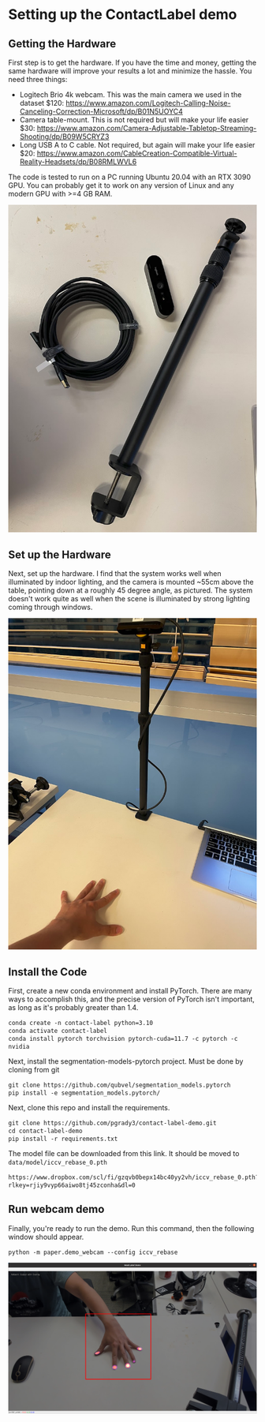 # Setting up the ContactLabel demo

## Getting the Hardware

First step is to get the hardware. If you have the time and money, getting the same hardware will improve your results a lot and minimize the hassle. You need three things:

* Logitech Brio 4k webcam. This was the main camera we used in the dataset $120: https://www.amazon.com/Logitech-Calling-Noise-Canceling-Correction-Microsoft/dp/B01N5UOYC4
* Camera table-mount. This is not required but will make your life easier $30: https://www.amazon.com/Camera-Adjustable-Tabletop-Streaming-Shooting/dp/B09W5CRYZ3
* Long USB A to C cable. Not required, but again will make your life easier $20: https://www.amazon.com/CableCreation-Compatible-Virtual-Reality-Headsets/dp/B08RMLWVL6

The code is tested to run on a PC running Ubuntu 20.04 with an RTX 3090 GPU. You can probably get it to work on any version of Linux and any modern GPU with >=4 GB RAM.  

![Hardware](docs/hardware.png)

## Set up the Hardware

Next, set up the hardware. I find that the system works well when illuminated by indoor lighting, and the camera is mounted ~55cm above the table, pointing down at a roughly 45 degree angle, as pictured. The system doesn't work quite as well when the scene is illuminated by strong lighting coming through windows.

![Camera setup](docs/camera_setup.png)

## Install the Code

First, create a new conda environment and install PyTorch. There are many ways to accomplish this, and the precise version of PyTorch isn't important, as long as it's probably greater than 1.4.
```
conda create -n contact-label python=3.10
conda activate contact-label
conda install pytorch torchvision pytorch-cuda=11.7 -c pytorch -c nvidia
```

Next, install the segmentation-models-pytorch project. Must be done by cloning from git

```
git clone https://github.com/qubvel/segmentation_models.pytorch
pip install -e segmentation_models.pytorch/
```

Next, clone this repo and install the requirements.
```
git clone https://github.com/pgrady3/contact-label-demo.git
cd contact-label-demo
pip install -r requirements.txt
```

The model file can be downloaded from this link. It should be moved to `data/model/iccv_rebase_0.pth`
```
https://www.dropbox.com/scl/fi/gzqvb0bepx14bc40yy2vh/iccv_rebase_0.pth?rlkey=rjiy9vyp66aiwo8tj45zconha&dl=0
```

## Run webcam demo

Finally, you're ready to run the demo. Run this command, then the following window should appear.

```
python -m paper.demo_webcam --config iccv_rebase
```

![Demo screenshot](docs/app_screenshot.png)